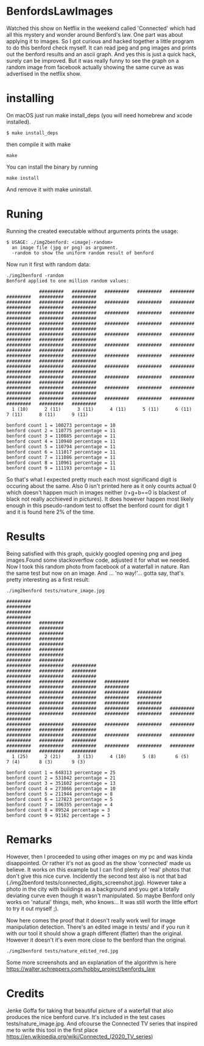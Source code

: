# BenfordsLawImages

Watched this show on Netflix in the weekend called 'Connected' which had all this mystery and wonder around Benford's law.
One part was about applying it to images. So I got curious and hacked together a little program to do this benford check myself.
It can read jpeg and png images and prints out the benford results and an ascii graph. And yes this is just a quick hack, surely
can be improved. But it was really funny to see the graph on a random image from facebook actually showing the same curve as
was advertised in the netflix show.


# installing
On macOS just run make install_deps (you will need homebrew and xcode installed).

```
$ make install_deps
```

then compile it with make
```
make
```

You can install the binary by running
```
make install
```
And remove it with make uninstall.


# Runing
Running the created executable without arguments prints the usage:
```
$ USAGE: ./img2benford: <image|-random>
  an image file (jpg or png) as argument.
  -random to show the uniform random result of benford
```

Now run it first with random data:
```
./img2benford -random
Benford applied to one million random values:
                                                                                                            
            #########   #########   #########   #########   #########   #########   #########   #########   
#########   #########   #########   #########   #########   #########   #########   #########   #########   
#########   #########   #########   #########   #########   #########   #########   #########   #########   
#########   #########   #########   #########   #########   #########   #########   #########   #########   
#########   #########   #########   #########   #########   #########   #########   #########   #########   
#########   #########   #########   #########   #########   #########   #########   #########   #########   
#########   #########   #########   #########   #########   #########   #########   #########   #########   
#########   #########   #########   #########   #########   #########   #########   #########   #########   
#########   #########   #########   #########   #########   #########   #########   #########   #########   
#########   #########   #########   #########   #########   #########   #########   #########   #########   
#########   #########   #########   #########   #########   #########   #########   #########   #########   
  1 (10)      2 (11)      3 (11)      4 (11)      5 (11)      6 (11)      7 (11)      8 (11)      9 (11)    

benford count 1 = 100273 percentage = 10
benford count 2 = 110775 percentage = 11
benford count 3 = 110885 percentage = 11
benford count 4 = 110940 percentage = 11
benford count 5 = 110794 percentage = 11
benford count 6 = 111017 percentage = 11
benford count 7 = 111086 percentage = 11
benford count 8 = 110961 percentage = 11
benford count 9 = 111193 percentage = 11
```

So that's what I expected pretty much each most significand digit is occuring about the same. Also 0 isn't printed here
as it only counts actual 0 which doesn't happen much in images neither (r+g+b==0 is blackest of black not really acchieved in pictures).
It does however happen most likely enough in this pseudo-random test to offset the benford count for digit 1 and it is found here 2% of the time.

# Results
Being satisfied with this graph, quickly googled opening png and jpeg images.Found some stackoverflow code, adjusted it for what we needed.
Now I took this random photo from facebook of a waterfall in nature. Ran the same test but now on an image. And ... 'no way!'... gotta
say, that's pretty interesting as a first result:

```
./img2benford tests/nature_image.jpg

#########
#########
#########
#########
#########   #########
#########   #########
#########   #########
#########   #########
#########   #########
#########   #########
#########   #########
#########   #########
#########   #########   #########
#########   #########   #########
#########   #########   #########
#########   #########   #########   #########
#########   #########   #########   #########
#########   #########   #########   #########   #########
#########   #########   #########   #########   #########
#########   #########   #########   #########   #########
#########   #########   #########   #########   #########   #########
#########   #########   #########   #########   #########   #########   #########
#########   #########   #########   #########   #########   #########   #########   #########   #########
#########   #########   #########   #########   #########   #########   #########   #########   #########
#########   #########   #########   #########   #########   #########   #########   #########   #########
  1 (25)      2 (21)      3 (13)      4 (10)      5 (8)       6 (5)       7 (4)       8 (3)       9 (3)

benford count 1 = 648313 percentage = 25
benford count 2 = 531042 percentage = 21
benford count 3 = 351602 percentage = 13
benford count 4 = 273866 percentage = 10
benford count 5 = 211944 percentage = 8
benford count 6 = 127823 percentage = 5
benford count 7 = 106355 percentage = 4
benford count 8 = 89524 percentage = 3
benford count 9 = 91162 percentage = 3

```

# Remarks
However, then I proceeded to using other images on my pc and was kinda disappointed. Or rather it's not as good as the show 'connected' made us believe.
It works on this example but I can find plenty of 'real' photos that don't give this nice curve. 
Incidently the second test also is not that bad (./img2benford tests/connected_digits_screenshot.jpg). 
However take a photo in the city with buildings as a background and you get a totally deviating curve even though it wasn't manipulated.
So maybe Benford only works on 'natural' things, meh, who knows... It was still worth the little effort to try it out myself ;).

Now here comes the proof that it doesn't really work well for image manipulation detection. There's an edited image in tests/
and if you run it with our tool it should show a graph different (flatter) than the original. However it doesn't it's even more close
to the benford than the original.
```
./img2benford tests/nature_edited_red.jpg
```

Some more screenshots and an explanation of the algorithm is here https://walter.schreppers.com/hobby_project/benfords_law

# Credits
Jenke Goffa for taking that beautiful picture of a waterfall that also produces the nice benford curve. It's included in the
test cases tests/nature_image.jpg. And ofcourse the Connected TV series that inspired me to write this tool in the first place https://en.wikipedia.org/wiki/Connected_(2020_TV_series)

